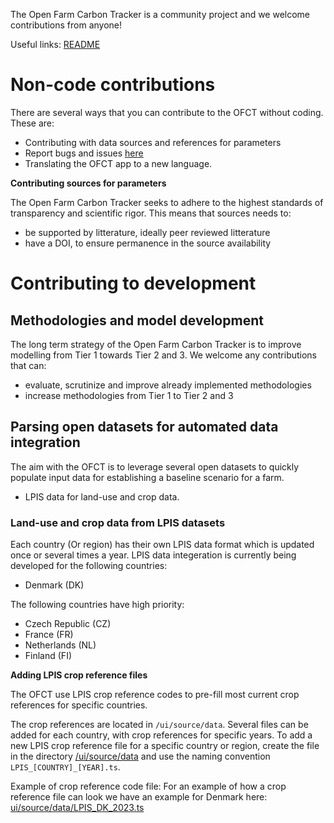 The Open Farm Carbon Tracker is a community project and we welcome contributions from anyone! 

Useful links:
<a href="https://github.com/euraf/OpenFarmCarbonTracker/blob/main/README.md">README</a>

<h1>Non-code contributions</h1>
There are several ways that you can contribute to the OFCT without coding. These are: 

<ul>
<li>Contributing with data sources and references for parameters</li>
<li>Report bugs and issues <a href="https://github.com/euraf/OpenFarmCarbonTracker/issues">here</a></li>
<li>Translating the OFCT app to a new language.</li>
</ul>

<strong>Contributing sources for parameters</strong>

The Open Farm Carbon Tracker seeks to adhere to the highest standards of transparency and scientific rigor. This means that sources needs to:
<ul>
  <li>be supported by litterature, ideally peer reviewed litterature</li>
  <li>have a DOI, to ensure permanence in the source availability</li>
</ul>

<h1>Contributing to development</h1>

<h2>Methodologies and model development</h2>

The long term strategy of the Open Farm Carbon Tracker is to improve modelling from Tier 1 towards Tier 2 and 3. We welcome any contributions that can:
<ul>
  <li>evaluate, scrutinize and improve already implemented methodologies</li>
  <li>increase methodologies from Tier 1 to Tier 2 and 3</li>
</ul>

<h2>Parsing open datasets for automated data integration</h2>

The aim with the OFCT is to leverage several open datasets to quickly populate input data for establishing a baseline scenario for a farm. 

<ul>
  <li>LPIS data for land-use and crop data.</li>
</ul>

<h3>Land-use and crop data from LPIS datasets</h3>

Each country (Or region) has their own LPIS data format which is updated once or several times a year. LPIS data integeration is currently being developed for the following countries:

<ul>
  <li>Denmark (DK)</li>
</ul>

The following countries have high priority: 

<ul>
  <li>Czech Republic (CZ)</li>
  <li>France (FR)</li>
  <li>Netherlands (NL)</li>
  <li>Finland (FI)</li>
</ul>

<strong>Adding LPIS crop reference files</strong>

The OFCT use LPIS crop reference codes to pre-fill most current crop references for specific countries. 

The crop references are located in <code>/ui/source/data</code>. Several files can be added for each country, with crop references for specific years. To add a new LPIS crop reference file for a specific country or region, create the file in the directory <a href="https://github.com/euraf/OpenFarmCarbonTracker/tree/main/ui/src/data">/ui/source/data</a> and use the naming convention <code>LPIS_[COUNTRY]_[YEAR].ts</code>. 

Example of crop reference code file:
For an example of how a crop reference file can look we have an example for Denmark here:
<a href="https://github.com/euraf/OpenFarmCarbonTracker/blob/main/ui/src/data/LPIS_DK_2023.ts">ui/source/data/LPIS_DK_2023.ts</a>
